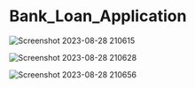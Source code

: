 # Bank_Loan_Application

![Screenshot 2023-08-28 210615](https://github.com/adityagunale/Bank_Loan_Application/assets/121552299/c6180b74-ac6e-421b-8d80-df2cae93cea4)

![Screenshot 2023-08-28 210628](https://github.com/adityagunale/Bank_Loan_Application/assets/121552299/860d8a6f-3120-4172-a391-7aafb13d9058)

![Screenshot 2023-08-28 210656](https://github.com/adityagunale/Bank_Loan_Application/assets/121552299/91f36b1a-81e7-4fe7-a91d-078e33840c7b)
